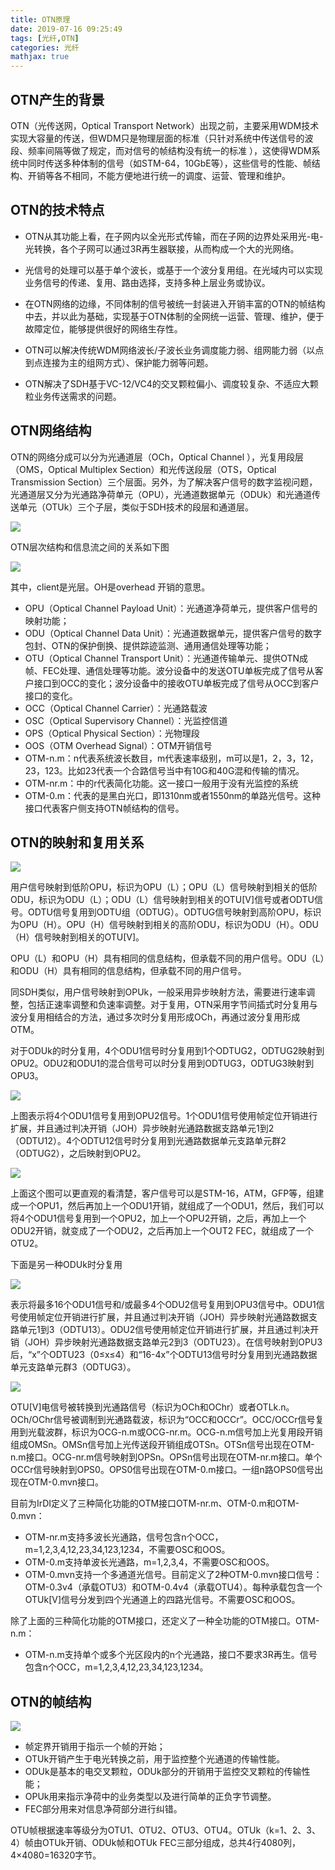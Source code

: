 ```yaml
---
title: OTN原理
date: 2019-07-16 09:25:49
tags: [光纤,OTN]
categories: 光纤
mathjax: true
---
```



## OTN产生的背景

OTN（光传送网，Optical Transport Network）出现之前，主要采用WDM技术实现大容量的传送，但WDM只是物理层面的标准（只针对系统中传送信号的波段、频率间隔等做了规定，而对信号的帧结构没有统一的标准 ），这使得WDM系统中同时传送多种体制的信号（如STM-64，10GbE等），这些信号的性能、帧结构、开销等各不相同，不能方便地进行统一的调度、运营、管理和维护。

## OTN的技术特点

* OTN从其功能上看，在子网内以全光形式传输，而在子网的边界处采用光-电-光转换，各个子网可以通过3R再生器联接，从而构成一个大的光网络。

* 光信号的处理可以基于单个波长，或基于一个波分复用组。在光域内可以实现业务信号的传递、复用、路由选择，支持多种上层业务或协议。

* 在OTN网络的边缘，不同体制的信号被统一封装进入开销丰富的OTN的帧结构中去，并以此为基础，实现基于OTN体制的全网统一运营、管理、维护，便于故障定位，能够提供很好的网络生存性。

* OTN可以解决传统WDM网络波长/子波长业务调度能力弱、组网能力弱（以点到点连接为主的组网方式）、保护能力弱等问题。

* OTN解决了SDH基于VC-12/VC4的交叉颗粒偏小、调度较复杂、不适应大颗粒业务传送需求的问题。




## OTN网络结构

OTN的网络分成可以分为光通道层（OCh，Optical Channel ），光复用段层（OMS，Optical Multiplex Section）和光传送段层（OTS，Optical Transmission Section）三个层面。另外，为了解决客户信号的数字监视问题，光通道层又分为光通路净荷单元（OPU），光通道数据单元（ODUk）和光通道传送单元（OTUk）三个子层，类似于SDH技术的段层和通道层。

![](http://ww1.sinaimg.cn/large/006eDJDNly1g52ty37fhlj30o50dx75a.jpg)


OTN层次结构和信息流之间的关系如下图

![](http://ww1.sinaimg.cn/large/006eDJDNly1g52u08t67xj30r70jdtgr.jpg)


其中，client是光层。OH是overhead 开销的意思。

* OPU（Optical Channel Payload Unit）：光通道净荷单元，提供客户信号的映射功能；
* ODU（Optical Channel Data Unit）：光通道数据单元，提供客户信号的数字包封、OTN的保护倒换、提供踪迹监测、通用通信处理等功能；
* OTU（Optical Channel Transport Unit）：光通道传输单元、提供OTN成帧、FEC处理、通信处理等功能。波分设备中的发送OTU单板完成了信号从客户接口到OCC的变化；波分设备中的接收OTU单板完成了信号从OCC到客户接口的变化。 
* OCC（Optical Channel Carrier）：光通路载波  
* OSC（Optical Supervisory Channel）：光监控信道
* OPS（Optical Physical Section）：光物理段
* OOS（OTM Overhead Signal）：OTM开销信号
* OTM-n.m：n代表系统波长数目，m代表速率级别，m可以是1，2，3，12，23，123。比如23代表一个合路信号当中有10G和40G混和传输的情况。
* OTM-nr.m：中的r代表简化功能。这一接口一般用于没有光监控的系统
* OTM-0.m：代表的是黑白光口，即1310nm或者1550nm的单路光信号。这种接口代表客户侧支持OTN帧结构的信号。


## OTN的映射和复用关系

![](http://ww1.sinaimg.cn/large/006eDJDNly1g53pfg8gg6j30ny0gaqcc.jpg)


用户信号映射到低阶OPU，标识为OPU（L）；OPU（L）信号映射到相关的低阶ODU，标识为ODU（L）；ODU（L）信号映射到相关的OTU[V]信号或者ODTU信号。ODTU信号复用到ODTU组（ODTUG）。ODTUG信号映射到高阶OPU，标识为OPU（H）。OPU（H）信号映射到相关的高阶ODU，标识为ODU（H）。ODU（H）信号映射到相关的OTU[V]。

OPU（L）和OPU（H）具有相同的信息结构，但承载不同的用户信号。ODU（L）和ODU（H）具有相同的信息结构，但承载不同的用户信号。


同SDH类似，用户信号映射到OPUk，一般采用异步映射方法，需要进行速率调整，包括正速率调整和负速率调整。对于复用，OTN采用字节间插式时分复用与波分复用相结合的方法，通过多次时分复用形成OCh，再通过波分复用形成OTM。


对于ODUk的时分复用，4个ODU1信号时分复用到1个ODTUG2，ODTUG2映射到OPU2。ODU2和ODU1的混合信号可以时分复用到ODTUG3，ODTUG3映射到OPU3。

![](http://ww1.sinaimg.cn/large/006eDJDNly1g53zk8n3iaj30o50gzt9y.jpg)

上图表示将4个ODU1信号复用到OPU2信号。1个ODU1信号使用帧定位开销进行扩展，并且通过判决开销（JOH）异步映射光通路数据支路单元1到2（ODTU12）。4个ODTU12信号时分复用到光通路数据单元支路单元群2（ODTUG2），之后映射到OPU2。

![](http://ww1.sinaimg.cn/large/006eDJDNly1g53zps8e9vj30nt0gpadu.jpg)

上面这个图可以更直观的看清楚，客户信号可以是STM-16，ATM，GFP等，组建成一个OPU1，然后再加上一个ODU1开销，就组成了一个ODU1，然后，我们可以将4个ODU1信号复用到一个OPU2，加上一个OPU2开销，之后，再加上一个ODU2开销，就变成了一个ODU2，之后再加上一个OUT2 FEC，就组成了一个OTU2。


下面是另一种ODUk时分复用

![](http://ww1.sinaimg.cn/large/006eDJDNly1g54utb54v7j30qs0f440u.jpg)

表示将最多16个ODU1信号和/或最多4个ODU2信号复用到OPU3信号中。ODU1信号使用帧定位开销进行扩展，并且通过判决开销（JOH）异步映射光通路数据支路单元1到3（ODTU13）。ODU2信号使用帧定位开销进行扩展，并且通过判决开销（JOH）异步映射光通路数据支路单元2到3（ODTU23）。在信号映射到OPU3后，“x”个ODTU23（0≤x≤4）和“16-4x”个ODTU13信号时分复用到光通路数据单元支路单元群3（ODTUG3）。

![](http://ww1.sinaimg.cn/large/006eDJDNly1g54v31z2vwj30of0gkq4z.jpg)

OTU[V]电信号被转换到光通路信号（标识为OCh和OChr）或者OTLk.n。OCh/OChr信号被调制到光通路载波，标识为“OCC和OCCr”。OCC/OCCr信号复用到光载波群，标识为OCG-n.m或OCG-nr.m。OCG-n.m信号加上光复用段开销组成OMSn。OMSn信号加上光传送段开销组成OTSn。OTSn信号出现在OTM-n.m接口。OCG-nr.m信号映射到OPSn。OPSn信号出现在OTM-nr.m接口。单个OCCr信号映射到OPS0。OPS0信号出现在OTM-0.m接口。一组n路OPS0信号出现在OTM-0.mvn接口。

目前为IrDI定义了三种简化功能的OTM接口OTM-nr.m、OTM-0.m和OTM-0.mvn：
* OTM-nr.m支持多波长光通路，信号包含n个OCC，m=1,2,3,4,12,23,34,123,1234，不需要OSC和OOS。
* OTM-0.m支持单波长光通路，m=1,2,3,4，不需要OSC和OOS。
* OTM-0.mvn支持一个多通道光信号。目前定义了2种OTM-0.mvn接口信号：OTM-0.3v4（承载OTU3）和OTM-0.4v4（承载OTU4）。每种承载包含一个OTUk[V]信号分发到四个光通道上的四路光信号。不需要OSC和OOS。

除了上面的三种简化功能的OTM接口，还定义了一种全功能的OTM接口。OTM-n.m：
* OTM-n.m支持单个或多个光区段内的n个光通路，接口不要求3R再生。信号包含n个OCC，m=1,2,3,4,12,23,34,123,1234。



## OTN的帧结构

![](http://ww1.sinaimg.cn/large/006eDJDNly1g54x9nnedaj30ow0dowf5.jpg)

* 帧定界开销用于指示一个帧的开始；
* OTUk开销产生于电光转换之前，用于监控整个光通道的传输性能。
* ODUk是基本的电交叉颗粒，ODUk部分的开销用于监控交叉颗粒的传输性能；
* OPUk用来指示净荷中的业务类型以及进行简单的正负字节调整。
* FEC部分用来对信息净荷部分进行纠错。

OTU帧根据速率等级分为OTU1、OTU2、OTU3、OTU4。OTUk（k=1、2、3、4）帧由OTUk开销、ODUk帧和OTUk FEC三部分组成，总共4行4080列，4×4080=16320字节。





















